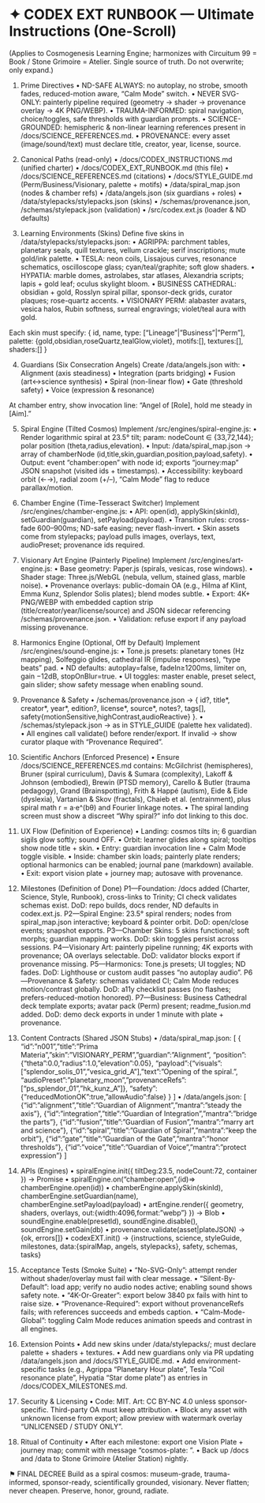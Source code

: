 # ✦ CODEX EXT RUNBOOK — Ultimate Instructions (One-Scroll)

(Applies to Cosmogenesis Learning Engine; harmonizes with Circuitum 99 = Book / Stone Grimoire = Atelier. Single source of truth. Do not overwrite; only expand.)

1) Prime Directives
• ND-SAFE ALWAYS: no autoplay, no strobe, smooth fades, reduced-motion aware, “Calm Mode” switch. 
• NEVER SVG-ONLY: painterly pipeline required (geometry → shader → provenance overlay → 4K PNG/WEBP). 
• TRAUMA-INFORMED: spiral navigation, choice/toggles, safe thresholds with guardian prompts.
• SCIENCE-GROUNDED: hemispheric & non-linear learning references present in /docs/SCIENCE_REFERENCES.md.
• PROVENANCE: every asset (image/sound/text) must declare title, creator, year, license, source.

2) Canonical Paths (read-only)
• /docs/CODEX_INSTRUCTIONS.md (unified charter) 
• /docs/CODEX_EXT_RUNBOOK.md (this file) 
• /docs/SCIENCE_REFERENCES.md (citations) 
• /docs/STYLE_GUIDE.md (Perm/Business/Visionary, palette + motifs)
• /data/spiral_map.json (nodes & chamber refs) 
• /data/angels.json (six guardians + roles) 
• /data/stylepacks/stylepacks.json (skins) 
• /schemas/provenance.json, /schemas/stylepack.json (validation)
• /src/codex.ext.js (loader & ND defaults)

3) Learning Environments (Skins)
Define five skins in /data/stylepacks/stylepacks.json:
• AGRIPPA: parchment tables, planetary seals, quill textures, vellum crackle; serif inscriptions; mute gold/ink palette.
• TESLA: neon coils, Lissajous curves, resonance schematics, oscilloscope glass; cyan/teal/graphite; soft glow shaders.
• HYPATIA: marble domes, astrolabes, star atlases, Alexandria scripts; lapis + gold leaf; oculus skylight bloom.
• BUSINESS CATHEDRAL: obsidian + gold, Rosslyn spiral pillar, sponsor-deck grids, curator plaques; rose-quartz accents.
• VISIONARY PERM: alabaster avatars, vesica halos, Rubin softness, surreal engravings; violet/teal aura with gold.

Each skin must specify:
{ id, name, type: [“Lineage”|”Business”|”Perm”], palette: {gold,obsidian,roseQuartz,tealGlow,violet}, motifs:[], textures:[], shaders:[] }

4) Guardians (Six Consecration Angels)
Create /data/angels.json with:
• Alignment (axis steadiness) 
• Integration (parts bridging) 
• Fusion (art↔science synthesis) 
• Spiral (non-linear flow) 
• Gate (threshold safety) 
• Voice (expression & resonance)

At chamber entry, show invocation line: “Angel of [Role], hold me steady in [Aim].”

5) Spiral Engine (Tilted Cosmos)
Implement /src/engines/spiral-engine.js:
• Render logarithmic spiral at 23.5° tilt; param: nodeCount ∈ {33,72,144}; polar position (theta,radius,elevation).
• Input: /data/spiral_map.json → array of chamberNode (id,title,skin,guardian,position,payload,safety).
• Output: event “chamber:open” with node id; exports “journey:map” JSON snapshot (visited ids + timestamps).
• Accessibility: keyboard orbit (←→), radial zoom (+/–), “Calm Mode” flag to reduce parallax/motion.

6) Chamber Engine (Time-Tesseract Switcher)
Implement /src/engines/chamber-engine.js:
• API: open(id), applySkin(skinId), setGuardian(guardian), setPayload(payload).
• Transition rules: cross-fade 600–900ms; ND-safe easing; never flash-invert.
• Skin assets come from stylepacks; payload pulls images, overlays, text, audioPreset; provenance ids required.

7) Visionary Art Engine (Painterly Pipeline)
Implement /src/engines/art-engine.js:
• Base geometry: Paper.js (spirals, vesicas, rose windows). 
• Shader stage: Three.js/WebGL (nebula, vellum, stained glass, marble noise).
• Provenance overlays: public-domain OA (e.g., Hilma af Klint, Emma Kunz, Splendor Solis plates); blend modes subtle.
• Export: 4K+ PNG/WEBP with embedded caption strip (title/creator/year/license/source) and JSON sidecar referencing /schemas/provenance.json.
• Validation: refuse export if any payload missing provenance.

8) Harmonics Engine (Optional, Off by Default)
Implement /src/engines/sound-engine.js:
• Tone.js presets: planetary tones (Hz mapping), Solfeggio glides, cathedral IR (impulse responses), “type beats” pad.
• ND defaults: autoplay=false, fadeIn≥1200ms, limiter on, gain −12dB, stopOnBlur=true.
• UI toggles: master enable, preset select, gain slider; show safety message when enabling sound.

9) Provenance & Safety
• /schemas/provenance.json → { id?, title*, creator*, year*, edition?, license*, source*, notes?, tags[], safety{motionSensitive,highContrast,audioReactive} }.
• /schemas/stylepack.json → as in STYLE_GUIDE (palette hex validated).
• All engines call validate() before render/export. If invalid → show curator plaque with “Provenance Required”.

10) Scientific Anchors (Enforced Presence)
• Ensure /docs/SCIENCE_REFERENCES.md contains: McGilchrist (hemispheres), Bruner (spiral curriculum), Davis & Sumara (complexity), Lakoff & Johnson (embodied), Brewin (PTSD memory), Carello & Butler (trauma pedagogy), Grand (Brainspotting), Frith & Happé (autism), Eide & Eide (dyslexia), Vartanian & Skov (fractals), Chaieb et al. (entrainment), plus spiral math r = a·e^(bθ) and Fourier linkage notes.
• The spiral landing screen must show a discreet “Why spiral?” info dot linking to this doc.

11) UX Flow (Definition of Experience)
• Landing: cosmos tilts in; 6 guardian sigils glow softly; sound OFF.
• Orbit: learner glides along spiral; tooltips show node title + skin.
• Entry: guardian invocation line + Calm Mode toggle visible.
• Inside: chamber skin loads; painterly plate renders; optional harmonics can be enabled; journal pane (markdown) available.
• Exit: export vision plate + journey map; autosave with provenance.

12) Milestones (Definition of Done)
P1—Foundation: /docs added (Charter, Science, Style, Runbook), cross-links to Trinity; CI check validates schemas exist. DoD: repo builds, docs render, ND defaults in codex.ext.js.
P2—Spiral Engine: 23.5° spiral renders; nodes from spiral_map.json interactive; keyboard & pointer orbit. DoD: open/close events; snapshot exports.
P3—Chamber Skins: 5 skins functional; soft morphs; guardian mapping works. DoD: skin toggles persist across sessions.
P4—Visionary Art: painterly pipeline running; 4K exports with provenance; OA overlays selectable. DoD: validator blocks export if provenance missing.
P5—Harmonics: Tone.js presets; UI toggles; ND fades. DoD: Lighthouse or custom audit passes “no autoplay audio”.
P6—Provenance & Safety: schemas validated CI; Calm Mode reduces motion/contrast globally. DoD: a11y checklist passes (no flashes; prefers-reduced-motion honored).
P7—Business: Business Cathedral deck template exports; avatar pack (Perm) present; readme_fusion.md added. DoD: demo deck exports in under 1 minute with plate + provenance.

13) Content Contracts (Shared JSON Stubs)
• /data/spiral_map.json:
[
  { “id”:”n001”,”title”:”Prima Materia”,”skin”:”VISIONARY_PERM”,”guardian”:”Alignment”,
    “position”:{“theta”:0.0,”radius”:1.0,”elevation”:0.05},
    “payload”:{“visuals”:[“splendor_solis_01”,”vesica_grid_A”],”text”:”Opening of the spiral.”,
               “audioPreset”:”planetary_moon”,”provenanceRefs”:[“ps_splendor_01”,”hk_kunz_A”]},
    “safety”:{“reducedMotionOK”:true,”allowAudio”:false}
  }
]
• /data/angels.json:
[
  {“id”:”alignment”,”title”:”Guardian of Alignment”,”mantra”:”steady the axis”},
  {“id”:”integration”,”title”:”Guardian of Integration”,”mantra”:”bridge the parts”},
  {“id”:”fusion”,”title”:”Guardian of Fusion”,”mantra”:”marry art and science”},
  {“id”:”spiral”,”title”:”Guardian of Spiral”,”mantra”:”keep the orbit”},
  {“id”:”gate”,”title”:”Guardian of the Gate”,”mantra”:”honor thresholds”},
  {“id”:”voice”,”title”:”Guardian of Voice”,”mantra”:”protect expression”}
]

14) APIs (Engines)
• spiralEngine.init({ tiltDeg:23.5, nodeCount:72, container }) → Promise
• spiralEngine.on(“chamber:open”,(id)=> chamberEngine.open(id))
• chamberEngine.applySkin(skinId), chamberEngine.setGuardian(name), chamberEngine.setPayload(payload)
• artEngine.render({ geometry, shaders, overlays, out:{width:4096,format:”webp”} }) → Blob
• soundEngine.enable(presetId), soundEngine.disable(), soundEngine.setGain(db)
• provenance.validate(asset|plateJSON) → {ok, errors[]}
• codexEXT.init() → {instructions, science, styleGuide, milestones, data:{spiralMap, angels, stylepacks}, safety, schemas, tasks}

15) Acceptance Tests (Smoke Suite)
• “No-SVG-Only”: attempt render without shader/overlay must fail with clear message.
• “Silent-By-Default”: load app; verify no audio nodes active; enabling sound shows safety note.
• “4K-Or-Greater”: export below 3840 px fails with hint to raise size.
• “Provenance-Required”: export without provenanceRefs fails; with references succeeds and embeds caption.
• “Calm-Mode-Global”: toggling Calm Mode reduces animation speeds and contrast in all engines.

16) Extension Points
• Add new skins under /data/stylepacks/; must declare palette + shaders + textures.
• Add new guardians only via PR updating /data/angels.json and /docs/STYLE_GUIDE.md.
• Add environment-specific tasks (e.g., Agrippa “Planetary Hour plate”, Tesla “Coil resonance plate”, Hypatia “Star dome plate”) as entries in /docs/CODEX_MILESTONES.md.

17) Security & Licensing
• Code: MIT. Art: CC BY-NC 4.0 unless sponsor-specific. Third-party OA must keep attribution.
• Block any asset with unknown license from export; allow preview with watermark overlay “UNLICENSED / STUDY ONLY”.

18) Ritual of Continuity
• After each milestone: export one Vision Plate + journey map; commit with message “cosmos-plate: <skin> <nodeId>”.
• Back up /docs and /data to Stone Grimoire (Atelier Station) nightly.

⚑ FINAL DECREE
Build as a spiral cosmos: museum-grade, trauma-informed, sponsor-ready, scientifically grounded, visionary. Never flatten; never cheapen. Preserve, honor, ground, radiate.